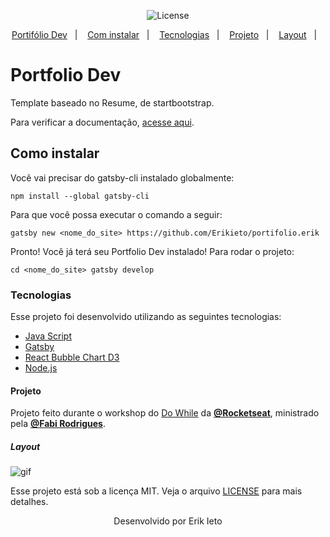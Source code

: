 
<p align="center">
  <img  src="https://img.shields.io/static/v1?label=license&message=MIT&color=8257E6&labelColor=121214" alt="License">
</p>

<p align="center">
  <a href="#-protifolio-dev">Portifólio Dev</a>&nbsp;&nbsp;&nbsp;|&nbsp;&nbsp;&nbsp;
  <a href="##-Como instalar">Com instalar</a>&nbsp;&nbsp;&nbsp;|&nbsp;&nbsp;&nbsp;
  <a href="###-tecnologias">Tecnologias</a>&nbsp;&nbsp;&nbsp;|&nbsp;&nbsp;&nbsp;
  <a href="####-projeto">Projeto</a>&nbsp;&nbsp;&nbsp;|&nbsp;&nbsp;&nbsp;
  <a href="######-layout">Layout</a>&nbsp;&nbsp;&nbsp;|&nbsp;&nbsp;&nbsp;
</p>


# Portfolio Dev

Template baseado no Resume, de startbootstrap.

Para verificar a documentação, [acesse aqui](https://startbootstrap.com/theme/resume).



## Como instalar

Você vai precisar do gatsby-cli instalado globalmente:

`npm install --global gatsby-cli`

Para que você possa executar o comando a seguir:

`gatsby new <nome_do_site> https://github.com/Erikieto/portifolio.erik`

Pronto! Você já terá seu Portfolio Dev instalado! Para rodar o projeto:

`cd <nome_do_site> gatsby develop`



### Tecnologias

Esse projeto foi desenvolvido utilizando as seguintes tecnologias:

- [Java Script](https://www.javascript.com)
- [Gatsby](https://www.gatsbyjs.com)
- [React Bubble Chart D3](https://github.com/weknowinc/react-bubble-chart-d3)
- [Node.js](https://nodejs.org/en/)



####  Projeto

Projeto feito durante o workshop do 
 <a href="https://dowhile.rocketseat.com.br/evento" target="_blank">Do While</a> da **[@Rocketseat](https://github.com/Rocketseat)**, ministrado pela **[@Fabi Rodrigues](https://github.com/frontfabi)**.



##### Layout

<a name="idgif"></a>
![gif](./github/erikresume.gif)


Esse projeto está sob a licença MIT. Veja o arquivo [LICENSE](LICENSE.md) para mais 
detalhes.


<p align="center">Desenvolvido por Erik Ieto</p>
